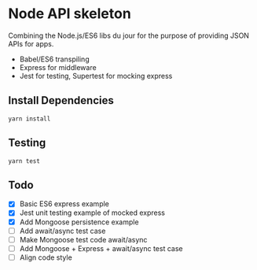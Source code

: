 
# Node API skeleton

Combining the Node.js/ES6 libs du jour for the purpose of providing JSON APIs for apps.

* Babel/ES6 transpiling
* Express for middleware
* Jest for testing, Supertest for mocking express

## Install Dependencies

```
yarn install
```

## Testing

```
yarn test
```
## Todo

- [x] Basic ES6 express example
- [x] Jest unit testing example of mocked express
- [x] Add Mongoose persistence example
- [ ] Add await/async test case
- [ ] Make Mongoose test code await/async
- [ ] Add Mongoose + Express + await/async test case
- [ ] Align code style
